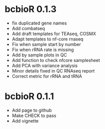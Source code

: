 # bcbioR 0.1.3

* fix duplicated gene names
* Add combatseq
* Add draft templates for TEAseq, COSMX
* Adapt templates to nf-core rnaseq
* Fix when sample start by number
* Fix when rRNA rate is missing
* Add by sample plots in QC
* Add function to check nfcore samplesheet
* Add PCA with variance analysis
* Minor details fixed in QC RNAseq report
* Correct metric for rRNA and tRNA

# bcbioR 0.1.1

* Add page to github
* Make CHECK to pass
* Add vignette
